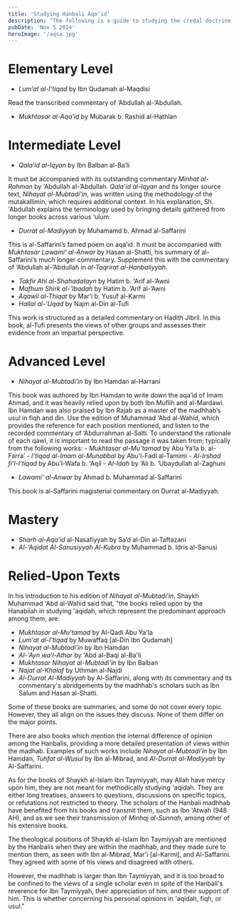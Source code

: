 ```yaml
---
title: 'Studying Hanbali Aqaʼid'
description: "The following is a guide to studying the credal doctrine of the Hanbali school, along with important tangential readings. I compiled this from the texts reccomended by Sh. Muhammad Abu Yunus and Sh. Salman Nasir."
pubDate: 'Nov 5 2024'
heroImage: '/aqsa.jpg'
---
```


# Elementary Level
- *Lum’at al-I’tiqad* by Ibn Qudamah al-Maqdisi

Read the transcribed commentary of ‘Abdullah al-’Abdullah.
- *Mukhtasar al-Aqa’id* by Mubarak b. Rashid al-Hathlan

# Intermediate Level
- *Qala’id al-Iqyan* by Ibn Balban al-Ba’li

It must be accompanied with its outstanding commentary *Minhat al-Rahman* by ‘Abdullah al-’Abdullah. *Qala'id al-Iqyan* and its longer source text, *Nihayat al-Mubtadi'in*, was written using the methodology of the mutakallimin, which requires additional context. In his explanation, Sh. 'Abdullah explains the terminology used by bringing details gathered from longer books across various ‘ulum.

- *Durrat al-Madiyyah* by Muhamamd b. Ahmad al-Saffarini

This is al-Saffarini’s famed poem on aqa’id. It must be accompanied with *Mukhtasar Lawami’ al-Anwar* by Hasan al-Shatti, his summary of al-Saffarini’s much longer commentary. Supplement this with the commentary of ‘Abdullah al-’Abdullah in *al-Taqrirat al-Hanbaliyyah*. 

- *Takfir Ahl al-Shahadatayn* by Hatim b. ‘Arif al-’Awni
- *Mafhum Shirk al-’Ibadah* by Hatim b. ‘Arif al-’Awni
- *Aqawil al-Thiqat* by Mar’i b. Yusuf al-Karmi
- *Hallal al-’Uqad* by Najm al-Din al-Tufi

This work is structured as a detailed commentary on Hadith Jibril. In this book, al-Tufi presents the views of other groups and assesses their evidence from an impartial perspective.  

# Advanced Level
- *Nihayat al-Mubtadi’in* by Ibn Hamdan al-Harrani

This book was authored by Ibn Hamdan to write down the aqa’id of Imam Ahmad, and it was heavily relied upon by both Ibn Muflih and al-Mardawi. Ibn Hamdan was also praised by Ibn Rajab as a master of the madhhab’s usul in fiqh and din. Use the edition of Muhammad ‘Abd al-Wahid, which provides the reference for each position mentioned, and listen to the recorded commentary of ‘Abdurrahman al-Salti. To understand the rationale of each qawl, it is important to read the passage it was taken from; typically from the following works:
    - *Mukhtasar al-Mu’tamad* by Abu Ya’la b. al-Farra’
    - *I’tiqad al-Imam al-Munabbal* by Abu’l-Fadl al-Tamimi
    - *Al-Irshad fi’l-I’tiqad* by Abu’l-Wafa b. ‘Aqil
    - *Al-Idah* by ‘Ali b. ‘Ubaydullah al-Zaghuni

- *Lawami’ al-Anwar* by Ahmad b. Muhammad al-Saffarini

This book is al-Saffarini magisterial commentary on Durrat al-Madiyyah.

# Mastery
- *Sharh al-Aqa’id* al-Nasafiyyah by Sa’d al-Din al-Taftazani
- *Al-'Aqidat Al-Sanusiyyah Al-Kubra* by Muhammad b. Idris al-Sanusi

# Relied-Upon Texts

In his introduction to his edition of *Nihayat al-Mubtadi'in*, Shaykh Muhammad 'Abd al-Wahid said that, "the books relied upon by the Hanabilah in studying 'aqidah, which represent the predominant approach among them, are:
- *Mukhtasar al-Mu'tamad* by Al-Qadi Abu Ya'la
- *Lum'at al-I'tiqad* by Muwaffaq [al-Din Ibn Qudamah]
- *Nihayat al-Mubtadi'in* by Ibn Hamdan
- *Al-'Ayn wa'l-Athar* by 'Abd al-Baqi al-Ba'li
- *Mukhtasar Nihayat al-Mubtadi'in* by Ibn Balban
- *Najat al-Khalaf* by Uthman al-Najdi
- *Al-Durrat Al-Madiyyah* by Al-Saffarini, along with its commentary and its commentary's abridgements by the madhhab's scholars such as Ibn Salum and Hasan al-Shatti.

Some of these books are summaries, and some do not cover every topic. However, they all align on the issues they discuss. None of them differ on the major points.

There are also books which mention the internal difference of opinion among the Hanbalis, providing a more detailed presentation of views within the madhab. Examples of such works include *Nihayat al-Mubtadi'in* by Ibn Hamdan, *Tuhfat al-Wusul* by Ibn al-Mibrad, and *Al-Durrat al-Madiyyah* by Al-Saffarini.

As for the books of Shaykh al-Islam Ibn Taymiyyah, may Allah have mercy upon him, they are not meant for methodically studying 'aqidah. They are either long treatises, answers to questions, discussions on specific topics, or refutations not restricted to theory. The scholars of the Hanbali madhhab have benefited from his books and transmit them, such as Ibn 'Atwah (948 AH), and as we see their transmission of *Minhaj al-Sunnah*, among other of his extensive books. 

The theological positions of Shaykh al-Islam Ibn Taymiyyah are mentioned by the Hanbalis when they are within the madhhab, and they made sure to mention them, as seen with Ibn al-Mibrad, Mar'i [al-Karmi], and Al-Saffarini. They agreed with some of his views and disagreed with others.

However, the madhhab is larger than Ibn Taymiyyah, and it is too broad to be confined to the views of a single scholar even in spite of the Hanbali's reverence for Ibn Taymiyyah, their appreciation of him, and their support of him. This is whether concerning his personal opinions in 'aqidah, fiqh, or usul."